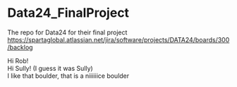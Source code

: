 # Data24_FinalProject
The repo for Data24 for their final project <br>
https://spartaglobal.atlassian.net/jira/software/projects/DATA24/boards/300/backlog


Hi Rob!
<br>
Hi Sully! (I guess it was Sully)
<br>
I like that boulder, that is a niiiiiice boulder
